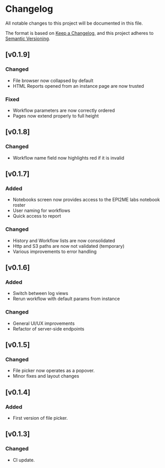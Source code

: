 # Changelog
All notable changes to this project will be documented in this file.

The format is based on [Keep a Changelog](https://keepachangelog.com/en/1.0.0/),
and this project adheres to [Semantic Versioning](https://semver.org/spec/v2.0.0.html).

## [v0.1.9]
### Changed
- File browser now collapsed by default
- HTML Reports opened from an instance page are now trusted
### Fixed
- Workflow parameters are now correctly ordered
- Pages now extend properly to full height

## [v0.1.8]
### Changed
- Workflow name field now highlights red if it is invalid

## [v0.1.7]
### Added
- Notebooks screen now provides access to the EPI2ME labs notebook roster
- User naming for workflows
- Quick access to report
### Changed
- History and Workflow lists are now consolidated
- Http and S3 paths are now not validated (temporary)
- Various improvements to error handling

## [v0.1.6]
### Added
- Switch between log views
- Rerun workflow with default params from instance
### Changed
- General UI/UX improvements
- Refactor of server-side endpoints

## [v0.1.5]
### Changed
- File picker now operates as a popover.
- Minor fixes and layout changes

## [v0.1.4]
### Added
- First version of file picker.

## [v0.1.3]
### Changed
- CI update.
